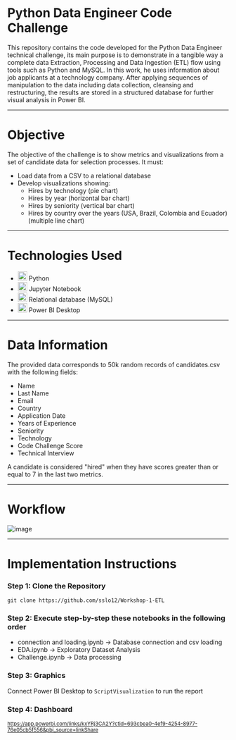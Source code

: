 # Python Data Engineer Code Challenge
This repository contains the code developed for the Python Data Engineer technical challenge, its main purpose is to demonstrate in a tangible way a complete data Extraction, Processing and Data Ingestion (ETL) flow using tools such as Python and MySQL. In this work, he uses information about job applicants at a technology company. After applying sequences of manipulation to the data including data collection, cleansing and restructuring, the results are stored in a structured database for further visual analysis in Power BI.

***
# Objective
The objective of the challenge is to show metrics and visualizations from a set of candidate data for selection processes. It must:

* Load data from a CSV to a relational database
* Develop visualizations showing:
    - Hires by technology (pie chart)
    - Hires by year (horizontal bar chart)
    - Hires by seniority (vertical bar chart)
    - Hires by country over the years (USA, Brazil, Colombia and Ecuador) (multiple line chart)
***
# Technologies Used
  * <img src="https://github.com/sslo12/Workshop-1-ETL/assets/115416417/b23a91ab-151a-4dd8-b421-fc87111e3481" alt="Looker Studio" width="21px" height="21px"> Python
  * <img src="https://cdn.icon-icons.com/icons2/2667/PNG/512/jupyter_app_icon_161280.png" alt="Looker Studio" width="21px" height="21px"> Jupyter Notebook
  * <img src="https://cdn.icon-icons.com/icons2/2415/PNG/512/mysql_original_wordmark_logo_icon_146417.png" alt="Looker Studio" width="21px" height="21px"> Relational database (MySQL)
  * <img src="https://i.pinimg.com/736x/7a/f2/1e/7af21eaf89a449831a1e12d640b54fae.jpg" alt="Looker Studio" width="21px" height="21px"> Power BI Desktop
***
# Data Information
The provided data corresponds to 50k random records of candidates.csv with the following fields:

  * Name
  * Last Name
  * Email
  * Country
  * Application Date
  * Years of Experience
  * Seniority
  * Technology
  * Code Challenge Score
  * Technical Interview

A candidate is considered "hired" when they have scores greater than or equal to 7 in the last two metrics.
***
# Workflow
![image](https://github.com/sslo12/Workshop-1/assets/115416417/0bbbacad-b0c4-4b54-a73e-9d69e71921f7)
***
# Implementation Instructions
### Step 1: Clone the Repository
    git clone https://github.com/sslo12/Workshop-1-ETL

### Step 2: Execute step-by-step these notebooks in the following order
  - connection and loading.ipynb     -> Database connection and csv loading
  - EDA.ipynb                        -> Exploratory Dataset Analysis
  - Challenge.ipynb                  -> Data processing

### Step 3: Graphics
Connect Power BI Desktop to `ScriptVisualization` to run the report

### Step 4: Dashboard
<sub>https://app.powerbi.com/links/kxYRj3CA2Y?ctid=693cbea0-4ef9-4254-8977-76e05cb5f556&pbi_source=linkShare</sub>
